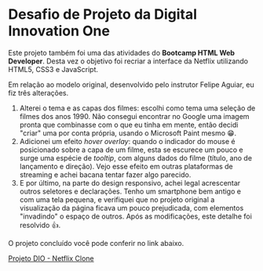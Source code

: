 <h1>Desafio de Projeto da Digital Innovation One</h1>

<p>Este projeto também foi uma das atividades do <strong>Bootcamp HTML Web Developer</strong>. Desta vez o objetivo foi recriar a interface da Netflix utilizando HTML5, CSS3 e JavaScript.</p>

<p>Em relação ao modelo original, desenvolvido pelo instrutor Felipe Aguiar, eu fiz três alterações.</p>

<ol>
  <li>Alterei o tema e as capas dos filmes: escolhi como tema uma seleção de filmes dos anos 1990. Não consegui encontrar no Google uma imagem pronta que combinasse com o que eu tinha em mente, então decidi "criar" uma por conta própria, usando o Microsoft Paint mesmo &#x1F601.</li>
  <li>Adicionei um efeito <em>hover overlay</em>: quando o indicador do mouse é posicionado sobre a capa de um filme, esta se escurece um pouco e surge uma espécie de <em>tooltip</em>, com alguns dados do filme (título, ano de lançamento e direção). Vejo esse efeito em outras plataformas de streaming e achei bacana tentar fazer algo parecido.</li>
  <li>E por último, na parte do design responsivo, achei legal acrescentar outros seletores e declarações. Tenho um smartphone bem antigo e com uma tela pequena, e verifiquei que no projeto original a visualização da página ficava um pouco prejudicada, com elementos "invadindo" o espaço de outros. Após as modificações, este detalhe foi resolvido &#x1F44D.</li>
</ol>

<p>O projeto concluído você pode conferir no link abaixo.</p>

<a href="https://rafa-san.github.io/dio-netflix/" target="_blank">Projeto DIO - Netflix Clone</a>




